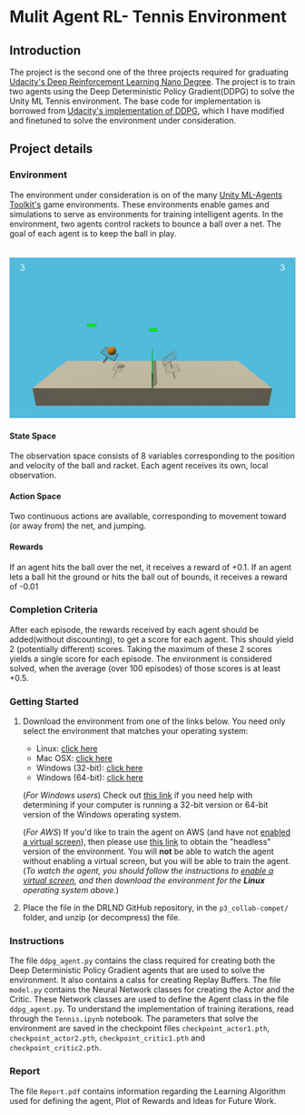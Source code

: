 # Mulit Agent RL- Tennis Environment

## Introduction
The project is the second one of the three projects required for graduating [Udacity's Deep Reinforcement Learning Nano Degree](https://www.udacity.com/course/deep-reinforcement-learning-nanodegree--nd893). The project is to train two agents using the Deep Deterministic Policy Gradient(DDPG) to solve the Unity ML Tennis environment. The base code for implementation is borrowed from [Udacity's implementation of DDPG](https://github.com/udacity/deep-reinforcement-learning/blob/master/ddpg-bipedal/DDPG.ipynb), which I have modified and finetuned to solve the environment under consideration. 


## Project details
### Environment 
The environment under consideration is on of the many [Unity ML-Agents Toolkit's](https://github.com/Unity-Technologies/ml-agents) game environments. These environments enable games and simulations to serve as environments for training intelligent agents. In the environment, two agents control rackets to bounce a ball over a net. The goal of each agent is to keep the ball in play.<br/> <br/> <br/> ![Tennis Collaboration](gifs/tennis.gif)

#### State Space
The observation space consists of 8 variables corresponding to the position and velocity of the ball and racket. Each agent receives its own, local observation.

#### Action Space
Two continuous actions are available, corresponding to movement toward (or away from) the net, and jumping.

#### Rewards
If an agent hits the ball over the net, it receives a reward of +0.1. If an agent lets a ball hit the ground or hits the ball out of bounds, it receives a reward of -0.01

### Completion Criteria
After each episode, the rewards received by each agent should be added(without discounting), to get a score for each agent. This should yield 2 (potentially different) scores. Taking the maximum of these 2 scores yields a single score for each episode. The environment is considered solved, when the average (over 100 episodes) of those scores is at least +0.5.

### Getting Started

1. Download the environment from one of the links below.  You need only select the environment that matches your operating system:
    - Linux: [click here](https://s3-us-west-1.amazonaws.com/udacity-drlnd/P3/Tennis/Tennis_Linux.zip)
    - Mac OSX: [click here](https://s3-us-west-1.amazonaws.com/udacity-drlnd/P3/Tennis/Tennis.app.zip)
    - Windows (32-bit): [click here](https://s3-us-west-1.amazonaws.com/udacity-drlnd/P3/Tennis/Tennis_Windows_x86.zip)
    - Windows (64-bit): [click here](https://s3-us-west-1.amazonaws.com/udacity-drlnd/P3/Tennis/Tennis_Windows_x86_64.zip)

    (_For Windows users_) Check out [this link](https://support.microsoft.com/en-us/help/827218/how-to-determine-whether-a-computer-is-running-a-32-bit-version-or-64) if you need help with determining if your computer is running a 32-bit version or 64-bit version of the Windows operating system.

    (_For AWS_) If you'd like to train the agent on AWS (and have not [enabled a virtual screen](https://github.com/Unity-Technologies/ml-agents/blob/master/docs/Training-on-Amazon-Web-Service.md)), then please use [this link](https://s3-us-west-1.amazonaws.com/udacity-drlnd/P3/Tennis/Tennis_Linux_NoVis.zip) to obtain the "headless" version of the environment.  You will **not** be able to watch the agent without enabling a virtual screen, but you will be able to train the agent.  (_To watch the agent, you should follow the instructions to [enable a virtual screen](https://github.com/Unity-Technologies/ml-agents/blob/master/docs/Training-on-Amazon-Web-Service.md), and then download the environment for the **Linux** operating system above._)

2. Place the file in the DRLND GitHub repository, in the `p3_collab-compet/` folder, and unzip (or decompress) the file.


### Instructions
The file `ddpg_agent.py` contains the class required for creating both the Deep Deterministic Policy Gradient agents that are used to solve the environment. It also contains a calss for creating Replay Buffers. The file `model.py` contains the Neural Network classes for creating the Actor and the Critic. These Network classes are used to define the Agent class in the file `ddpg_agent.py`. To understand the implementation of training iterations, read through the `Tennis.ipynb` notebook. The parameters that solve the environment are saved in the checkpoint files `checkpoint_actor1.pth`, `checkpoint_actor2.pth`, `checkpoint_critic1.pth` and `checkpoint_critic2.pth`.

### Report
The file `Report.pdf` contains information regarding the Learning Algorithm used for defining the agent, Plot of Rewards and Ideas for Future Work.

